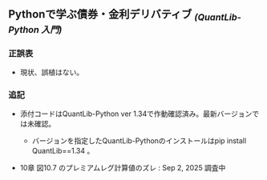 ## Pythonで学ぶ債券・金利デリバティブ <sub>*(QuantLib-Python 入門)*</sub>

### 正誤表  

- 現状、誤植はない。
<!--
| ページ | 誤 | 正 |
|--------|----|----|
|  |  |  |

---
-->

### 追記

- 添付コードはQuantLib-Python ver 1.34で作動確認済み。最新バージョンでは未確認。  
  - バージョンを指定したQuantLib-Pythonのインストールはpip install QuantLib==1.34 。

- 10章 図10.7 のプレミアムレグ計算値のズレ  : Sep 2, 2025 調査中
